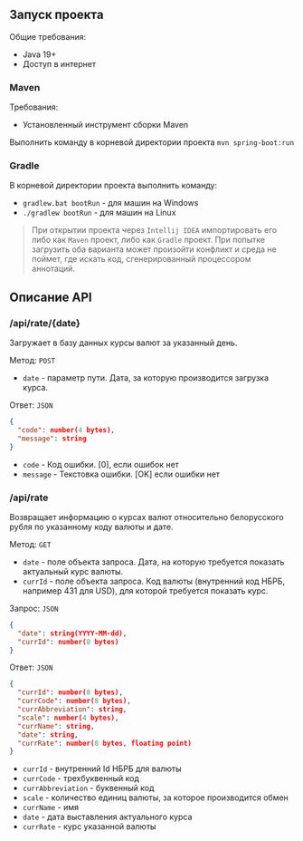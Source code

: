 ## Запуск проекта
Общие требования:
 - Java 19+
 - Доступ в интернет

### Maven
Требования:
 - Установленный инструмент сборки Maven

Выполнить команду в корневой директории проекта
`mvn spring-boot:run`

### Gradle
В корневой директории проекта выполнить 
команду:
 - `gradlew.bat bootRun` - для машин на Windows
 - `./gradlew bootRun` - для машин на Linux

> При открытии проекта через `Intellij IDEA` импортировать его либо как `Maven` проект, либо как `Gradle` проект. 
> При попытке загрузить оба варианта может произойти конфликт и среда не поймет, где искать код, сгенерированный процессором аннотаций. 

## Описание API

### /api/rate/{date}
Загружает в базу данных курсы валют за указанный день.

Метод: `POST` 
 - `date` - параметр пути. Дата, за которую производится загрузка курса.

Ответ: `JSON`
```json
{
  "code": number(4 bytes),
  "message": string
}
```
 - `code` - Код ошибки. [0], если ошибок нет
 - `message` - Текстовка ошибки. [OK] если ошибки нет

### /api/rate
Возвращает информацию о курсах валют относительно белорусского рубля по 
указанному коду валюты и дате.

Метод: `GET`
 - `date` - поле объекта запроса. Дата, на которую требуется показать актуальный курс валюты.
 - `currId` - поле объекта запроса. Код валюты (внутренний код НБРБ, например 431 для USD), для которой требуется показать курс.

Запрос: `JSON`
```json
{
  "date": string(YYYY-MM-dd),
  "currId": number(8 bytes)
}
```

Ответ: `JSON`
```json
{
  "currId": number(8 bytes),
  "currCode": number(8 bytes),
  "currAbbreviation": string,
  "scale": number(4 bytes),
  "currName": string,
  "date": string,
  "currRate": number(8 bytes, floating point)
}
```

 - `currId` - внутренний Id НБРБ для валюты 
 - `currCode` - трехбуквенный код
 - `currAbbreviation` - буквенный код
 - `scale` - количество единиц валюты, за которое производится обмен
 - `currName` - имя
 - `date` - дата выставления актуального курса
 - `currRate` - курс указанной валюты

